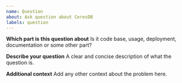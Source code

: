 ```yaml
---
name: Question
about: Ask question about CeresDB
labels: question
---
```


**Which part is this question about**
Is it code base, usage, deployment, documentation or some other part?

**Describe your question**
A clear and concise description of what the question is.

**Additional context**
Add any other context about the problem here.